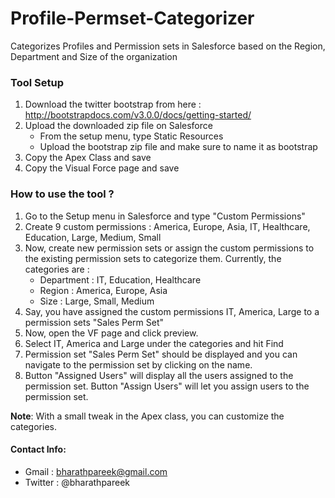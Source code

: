 Profile-Permset-Categorizer
============================

Categorizes Profiles and Permission sets in Salesforce based on the Region, Department and Size of the organization

### Tool Setup

1. Download the twitter bootstrap from here : http://bootstrapdocs.com/v3.0.0/docs/getting-started/
2. Upload the downloaded zip file on Salesforce
    - From the setup menu, type Static Resources
    - Upload the bootstrap zip file and make sure to name it as bootstrap
3. Copy the Apex Class and save
4. Copy the Visual Force page and save

### How to use the tool ?

1. Go to the Setup menu in Salesforce and type "Custom Permissions"
2. Create 9 custom permissions : America, Europe, Asia, IT, Healthcare, Education, Large, Medium, Small
3. Now, create new permission sets or assign the custom permissions to the existing permission sets to categorize them. Currently, the categories are : 
    - Department : IT, Education, Healthcare
    - Region : America, Europe, Asia
    - Size : Large, Small, Medium
4. Say, you have assigned the custom permissions IT, America, Large to a permission sets "Sales Perm Set"
5. Now, open the VF page and click preview. 
6. Select IT, America and Large under the categories and hit Find
7. Permission set "Sales Perm Set" should be displayed and you can navigate to the permission set by clicking on the name.
8. Button "Assigned Users" will display all the users assigned to the permission set. Button "Assign Users" will let you assign users to the permission set.


**Note**: With a small tweak in the Apex class, you can customize the categories. 

#### Contact Info:
 - Gmail : bharathpareek@gmail.com 
 - Twitter : @bharathpareek
